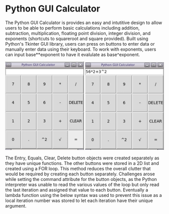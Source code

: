 # Python GUI Calculator

The Python GUI Calculator is provides an easy and intutitive design to allow users to be able to perform basic calculations including addition, subtraction, multiplication, floating point division, integer division, and exponents (shortcuts to squareroot and square provided). Built using Python's Tkinter GUI library, users can press on buttons to enter data or manually enter data using their keyboard. To work with exponents, users can input base**exponent to have it evalulate as base^exponent.

<p align = "center">
  <img src="images/calculator_gui_1.png" width = 250px>
  <img src="images/calculator_gui_2.png" width = 250px>
</p>

The Entry, Equals, Clear, Delete button objects were created separately as they have unique functions. The other buttons were stored in a 2D list and created using a FOR loop. This method reduces the overall clutter that would be required by creating each button separately. Challenges arose while setting the command attribute for the button objects, as the Python interpreter was unable to read the various values of the loop but only read the last iteration and assigned that value to each button. Eventually a lambda function using the below syntax was used to prevent this issue as a local iteration number was stored to let each iteration have their unique argument.

